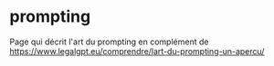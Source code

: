 # prompting
Page qui décrit l'art du prompting en complément de https://www.legalgpt.eu/comprendre/lart-du-prompting-un-apercu/ 
